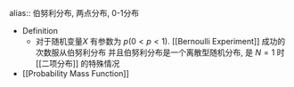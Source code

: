 alias:: 伯努利分布, 两点分布, 0-1分布

- Definition
	- 对于随机变量$X$ 有参数为 $p (0<p<1)$. [[Bernoulli Experiment]] 成功的次数服从伯努利分布
	  并且伯努利分布是一个离散型随机分布, 是 $N = 1$ 时 [[二项分布]] 的特殊情况
- [[Probability Mass Function]]